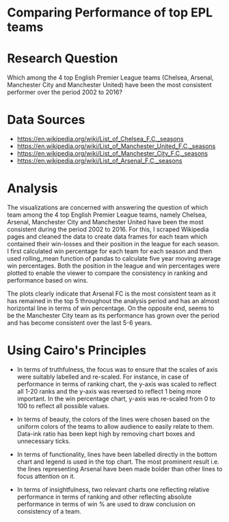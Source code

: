 # Comparing Performance of top EPL teams

# Research Question
Which among the 4 top English Premier League teams (Chelsea, Arsenal,
        Manchester City and Manchester United) have been the most consistent
        performer over the period 2002 to 2016?

# Data Sources
- https://en.wikipedia.org/wiki/List_of_Chelsea_F.C._seasons
- https://en.wikipedia.org/wiki/List_of_Manchester_United_F.C._seasons
- https://en.wikipedia.org/wiki/List_of_Manchester_City_F.C._seasons
- https://en.wikipedia.org/wiki/List_of_Arsenal_F.C._seasons

# Analysis

The visualizations are concerned with answering the question of which team
        among the 4 top English Premier League teams, namely Chelsea, Arsenal,
        Manchester City and Manchester United have been the most consistent
        during the period 2002 to 2016. For this, I scraped Wikipedia pages
        and cleaned the data to create data frames for each team which contained
        their win-losses and their position in the league for each season.
        I first calculated win percentage for each team for each season and
        then used rolling_mean function of pandas to calculate five year moving
        average win percentages. Both the position in the league and win
        percentages were plotted to enable the viewer to compare the
        consistency in ranking and performance based on wins.

The plots clearly indicate that Arsenal FC is the most consistent team as
        it has remained in the top 5 throughout the analysis period and has
        an almost horizontal line in terms of win percentage.
        On the opposite end, seems to be the Manchester City team as its
        performance has grown over the period and has become consistent
        over the last 5-6 years.

# Using Cairo's Principles

 - In terms of truthfulness, the focus was to ensure that the scales of axis were suitably labelled and re-scaled. For instance, in case of performance in terms of ranking chart, the y-axis was scaled to reflect all 1-20 ranks and the y-axis was reversed to reflect 1 being more important. In the win percentage chart, y-axis was re-scaled from 0 to 100 to reflect all possible values.

 - In terms of beauty, the colors of the lines were chosen based on the uniform colors of the teams to allow audience to easily relate to them. Data-ink ratio has been kept high by removing chart boxes and unnecessary ticks.

 - In terms of functionality, lines have been labelled directly in the bottom chart and legend is used in the top chart. The most prominent result i.e. the lines representing Arsenal have been made bolder than other lines to focus attention on it.

 - In terms of insightfulness, two relevant charts one reflecting relative performance in terms of ranking and other reflecting absolute performance in terms of win % are used to draw conclusion on consistency of a team.

